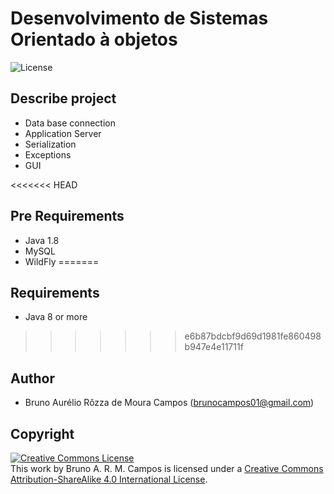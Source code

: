 # Desenvolvimento de Sistemas Orientado à objetos 
![License](https://img.shields.io/badge/Code%20License-MIT-blue.svg)

## Describe project 
- Data base connection
- Application Server
- Serialization
- Exceptions
- GUI

<<<<<<< HEAD
## Pre Requirements
- Java 1.8
- MySQL
- WildFly
=======
## Requirements
- Java 8 or more
>>>>>>> e6b87bdcbf9d69d1981fe860498b947e4e11711f

## Author
- Bruno Aurélio Rôzza de Moura Campos (brunocampos01@gmail.com)
## Copyright
<a rel="license" href="http://creativecommons.org/licenses/by-sa/4.0/"><img alt="Creative Commons License" style="border-width:0" src="https://i.creativecommons.org/l/by-sa/4.0/88x31.png" /></a><br />This work by <span xmlns:cc="http://creativecommons.org/ns#" property="cc:attributionName">Bruno A. R. M. Campos</span> is licensed under a <a rel="license" href="http://creativecommons.org/licenses/by-sa/4.0/">Creative Commons Attribution-ShareAlike 4.0 International License</a>.

